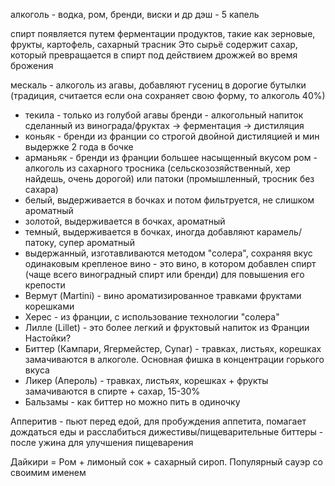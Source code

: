алкоголь - водка, ром, бренди, виски и др
дэш - 5 капель

спирт появляется путем ферментации продуктов, такие как зерновые, фрукты, картофель, сахарный трасник
Это сырьё содержит сахар, который превращается в спирт под действием дрожжей во время брожения

мескаль - алкоголь из агавы, добавляют гусениц в дорогие бутылки (традиция, считается если она сохраняет свою форму, то алкоголь 40%)
 - текила - только из голубой агавы
бренди - алкогольный напиток сделанный из винограда/фруктах -> ферментация -> дистиляция
 - коньяк - бренди из франции со строгой двойной дистиляцией и мин выдержке 2 года в бочке
 - арманьяк - бренди из франции большее насыщенный вкусом
ром - алкоголь из сахарного тросника (сельскозозяйственный, хер найдешь, очень дорогой) или патоки (промышленный, тросник без сахара)
 - белый, выдерживается в бочках и потом фильтруется, не слишком ароматный
 - золотой, выдерживается в бочках, ароматный
 - темный, выдерживается в бочках, иногда добавляют карамель/патоку, супер ароматный
 - выдержанный, изготавливаются методом "солера", сохраняя вкус одинаковым
крепленое вино - это вино, в котором добавлен спирт (чаще всего виноградный спирт или бренди) для повышения его крепости
 - Вермут (Martini) - вино ароматизированное травками фруктами корешками
 - Херес - из франции, с использование технологии "солера"
 - Лилле (Lillet) - это более легкий и фруктовый напиток из Франции
Настойки? 
 - Биттер (Кампари, Ягермейстер, Cynar) - травках, листьях, корешках замачиваются в алкоголе. Основная фишка в концентрации горького вкуса
 - Ликер (Апероль) - травках, листьях, корешках + фрукты замачиваются в спирте + сахар, 15-30%
 - Бальзамы - как биттер но можно пить в одиночку

Апперитив - пьют перед едой, для пробуждения аппетита, помагает дождаться еды и расслабиться
дижестивы/пищеварительные биттеры - после ужина для улучшения пищеварения

Дайкири = Ром + лимоный сок + сахарный сироп. Популярный сауэр со своимим именем

